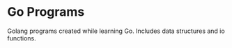 # Go Programs

Golang programs created while learning Go.
Includes data structures and io functions.
